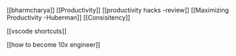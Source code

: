 [[bharmcharya]]
[[Productivity]]
[[productivity hacks -review]]
[[Maximizing Productivity -Huberman]]
[[Consisitency]]


[[vscode shortcuts]]

[[how to become 10x engineer]]